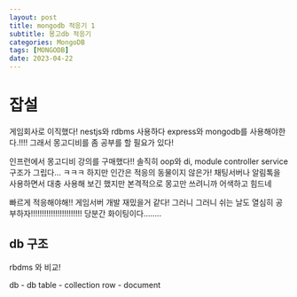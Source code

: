```yaml
---
layout: post
title: mongodb 적응기 1
subtitle: 몽고db 적응기
categories: MongoDB
tags: [MONGODB]
date: 2023-04-22
---
```

# 잡설
게임회사로 이직했다!
nestjs와 rdbms 사용하다
express와 mongodb를 사용해야한다.!!!!
그래서 몽고디비를 좀 공부를 할 필요가 있다!

인프런에서 몽고디비 강의를 구매했다!!
솔직히 oop와 di, module controller service구조가 그립다... ㅋㅋㅋ
하지만 인간은 적응의 동물이지 않은가!
채팅서버나 알림톡을 사용하면서 대충 사용해 보긴 했지만
본격적으로 몽고만 쓰려니까 어색하고 힘드네

빠르게 적응해야해!! 게임서버 개발 재밌을거 같다!
그러니 그러니 쉬는 날도 열심히 공부하자!!!!!!!!!!!!!!!!!!!!!!!
당분간 화이팅이다........

## db 구조
rbdms 와 비교!

db - db
table - collection
row - document


